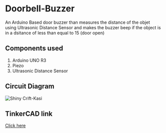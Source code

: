 # Doorbell-Buzzer
An Arduino Based door buzzer than measures the distance of the objet using Ultrasonic Distance Sensor and makes the buzzer beep if the object is in a dsitance of less than equal to 15 (door open)

## Components used
1. Arduino UNO R3
2. Piezo
3. Ultrasonic Distance Sensor

## Circuit Diagram
![Shiny Crift-Kasi](https://user-images.githubusercontent.com/64271130/93052299-81612f00-f683-11ea-9850-42409f0020f2.png)

## TinkerCAD link
<a href="https://www.tinkercad.com/things/7YtM86EL3TB-doorbell-buzzer/editel?sharecode=6WbyagE9MAFEp__Iw1W5ZyV9o4vyoSI1siKae-K408A">Click here</a>
